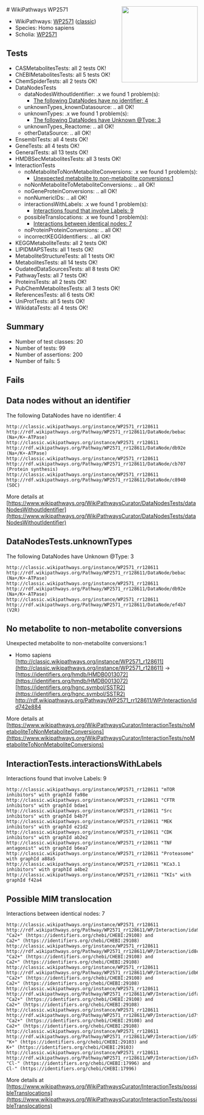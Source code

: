 <img style="float: right; width: 200px" src="https://upload.wikimedia.org/wikipedia/commons/thumb/8/83/Wplogo_with_text_500.png/640px-Wplogo_with_text_500.png" />
# WikiPathways WP2571

* WikiPathways: [WP2571](https://wikipathways.org/pathways/WP2571) ([classic](https://classic.wikipathways.org/instance/WP2571))
* Species: Homo sapiens
* Scholia: [WP2571](https://scholia.toolforge.org/wikipathways/WP2571)
## Tests
* CASMetabolitesTests: all 2 tests OK!
* ChEBIMetabolitesTests: all 5 tests OK!
* ChemSpiderTests: all 2 tests OK!
* DataNodesTests
    * dataNodesWithoutIdentifier: .x we found 1 problem(s):
        * [The following DataNodes have no identifier: 4](#d2d32fa3)
    * unknownTypes_knownDatasource: .. all OK!
    * unknownTypes: .x we found 1 problem(s):
        * [The following DataNodes have Unknown @Type: 3](#839973e1)
    * unknownTypes_Reactome: .. all OK!
    * otherDataSource: .. all OK!
* EnsemblTests: all 4 tests OK!
* GeneTests: all 4 tests OK!
* GeneralTests: all 13 tests OK!
* HMDBSecMetabolitesTests: all 3 tests OK!
* InteractionTests
    * noMetaboliteToNonMetaboliteConversions: .x we found 1 problem(s):
        * [Unexpected metabolite to non-metabolite conversions:1](#a27bf36d)
    * noNonMetaboliteToMetaboliteConversions: .. all OK!
    * noGeneProteinConversions: .. all OK!
    * nonNumericIDs: .. all OK!
    * interactionsWithLabels: .x we found 1 problem(s):
        * [Interactions found that involve Labels: 9](#630d2680)
    * possibleTranslocations: .x we found 1 problem(s):
        * [Interactions between identical nodes: 7](#1c11820c)
    * noProteinProteinConversions: .. all OK!
    * incorrectKEGGIdentifiers: .. all OK!
* KEGGMetaboliteTests: all 2 tests OK!
* LIPIDMAPSTests: all 1 tests OK!
* MetaboliteStructureTests: all 1 tests OK!
* MetabolitesTests: all 14 tests OK!
* OudatedDataSourcesTests: all 8 tests OK!
* PathwayTests: all 7 tests OK!
* ProteinsTests: all 2 tests OK!
* PubChemMetabolitesTests: all 3 tests OK!
* ReferencesTests: all 6 tests OK!
* UniProtTests: all 5 tests OK!
* WikidataTests: all 4 tests OK!


## Summary

* Number of test classes: 20
* Number of tests: 99
* Number of assertions: 200
* Number of fails: 5

## Fails

<a name="d2d32fa3" />

## Data nodes without an identifier

The following DataNodes have no identifier: 4
```
http://classic.wikipathways.org/instance/WP2571_rr128611 http://rdf.wikipathways.org/Pathway/WP2571_rr128611/DataNode/bebac (Na+/K+-ATPase)
http://classic.wikipathways.org/instance/WP2571_rr128611 http://rdf.wikipathways.org/Pathway/WP2571_rr128611/DataNode/db92e (Na+/K+-ATPase)
http://classic.wikipathways.org/instance/WP2571_rr128611 http://rdf.wikipathways.org/Pathway/WP2571_rr128611/DataNode/cb707 (Protein synthesis)
http://classic.wikipathways.org/instance/WP2571_rr128611 http://rdf.wikipathways.org/Pathway/WP2571_rr128611/DataNode/c8940 (SOC)
```

More details at [https://www.wikipathways.org/WikiPathwaysCurator/DataNodesTests/dataNodesWithoutIdentifier](https://www.wikipathways.org/WikiPathwaysCurator/DataNodesTests/dataNodesWithoutIdentifier)

<a name="839973e1" />

## DataNodesTests.unknownTypes

The following DataNodes have Unknown @Type: 3
```
http://classic.wikipathways.org/instance/WP2571_rr128611 http://rdf.wikipathways.org/Pathway/WP2571_rr128611/DataNode/bebac (Na+/K+-ATPase)
http://classic.wikipathways.org/instance/WP2571_rr128611 http://rdf.wikipathways.org/Pathway/WP2571_rr128611/DataNode/db92e (Na+/K+-ATPase)
http://classic.wikipathways.org/instance/WP2571_rr128611 http://rdf.wikipathways.org/Pathway/WP2571_rr128611/DataNode/ef4b7 (V2R)
```

<a name="a27bf36d" />

## No metabolite to non-metabolite conversions

Unexpected metabolite to non-metabolite conversions:1

* Homo sapiens [http://classic.wikipathways.org/instance/WP2571_r128611](http://classic.wikipathways.org/instance/WP2571_r128611) → [https://identifiers.org/hmdb/HMDB0013072](https://identifiers.org/hmdb/HMDB0013072) [https://identifiers.org/hgnc.symbol/SSTR2](https://identifiers.org/hgnc.symbol/SSTR2) http://rdf.wikipathways.org/Pathway/WP2571_rr128611/WP/Interaction/idd742e884<br />


More details at [https://www.wikipathways.org/WikiPathwaysCurator/InteractionTests/noMetaboliteToNonMetaboliteConversions](https://www.wikipathways.org/WikiPathwaysCurator/InteractionTests/noMetaboliteToNonMetaboliteConversions)

<a name="630d2680" />

## InteractionTests.interactionsWithLabels

Interactions found that involve Labels: 9
```
http://classic.wikipathways.org/instance/WP2571_rr128611 "mTOR inhibitors" with graphId fa98e
http://classic.wikipathways.org/instance/WP2571_rr128611 "CFTR 
inhibitors" with graphId bdae1
http://classic.wikipathways.org/instance/WP2571_rr128611 "Src inhibitors" with graphId b4b7f
http://classic.wikipathways.org/instance/WP2571_rr128611 "MEK inhibitors" with graphId e21d2
http://classic.wikipathways.org/instance/WP2571_rr128611 "CDK inhibitors" with graphId ab2e2
http://classic.wikipathways.org/instance/WP2571_rr128611 "TNF 
antagonist" with graphId b6ea7
http://classic.wikipathways.org/instance/WP2571_rr128611 "Proteasome" with graphId a88a5
http://classic.wikipathways.org/instance/WP2571_rr128611 "KCa3.1 
inhibitors" with graphId a4be2
http://classic.wikipathways.org/instance/WP2571_rr128611 "TKIs" with graphId f42a4
```

<a name="1c11820c" />

## Possible MIM translocation

Interactions between identical nodes: 7
```
http://classic.wikipathways.org/instance/WP2571_rr128611 http://rdf.wikipathways.org/Pathway/WP2571_rr128611/WP/Interaction/ida96588c8 "Ca2+" (https://identifiers.org/chebi/CHEBI:29108) and 
Ca2+" (https://identifiers.org/chebi/CHEBI:29108)
http://classic.wikipathways.org/instance/WP2571_rr128611 http://rdf.wikipathways.org/Pathway/WP2571_rr128611/WP/Interaction/id8c9cef96 "Ca2+" (https://identifiers.org/chebi/CHEBI:29108) and 
Ca2+" (https://identifiers.org/chebi/CHEBI:29108)
http://classic.wikipathways.org/instance/WP2571_rr128611 http://rdf.wikipathways.org/Pathway/WP2571_rr128611/WP/Interaction/idb687c214 "Ca2+" (https://identifiers.org/chebi/CHEBI:29108) and 
Ca2+" (https://identifiers.org/chebi/CHEBI:29108)
http://classic.wikipathways.org/instance/WP2571_rr128611 http://rdf.wikipathways.org/Pathway/WP2571_rr128611/WP/Interaction/idfa8d6531 "Ca2+" (https://identifiers.org/chebi/CHEBI:29108) and 
Ca2+" (https://identifiers.org/chebi/CHEBI:29108)
http://classic.wikipathways.org/instance/WP2571_rr128611 http://rdf.wikipathways.org/Pathway/WP2571_rr128611/WP/Interaction/id7fcc89a9 "Ca2+" (https://identifiers.org/chebi/CHEBI:29108) and 
Ca2+" (https://identifiers.org/chebi/CHEBI:29108)
http://classic.wikipathways.org/instance/WP2571_rr128611 http://rdf.wikipathways.org/Pathway/WP2571_rr128611/WP/Interaction/id5f88598d "K+" (https://identifiers.org/chebi/CHEBI:29103) and 
K+" (https://identifiers.org/chebi/CHEBI:29103)
http://classic.wikipathways.org/instance/WP2571_rr128611 http://rdf.wikipathways.org/Pathway/WP2571_rr128611/WP/Interaction/id7c4bbde6 "Cl-" (https://identifiers.org/chebi/CHEBI:17996) and 
Cl-" (https://identifiers.org/chebi/CHEBI:17996)
```

More details at [https://www.wikipathways.org/WikiPathwaysCurator/InteractionTests/possibleTranslocations](https://www.wikipathways.org/WikiPathwaysCurator/InteractionTests/possibleTranslocations)

